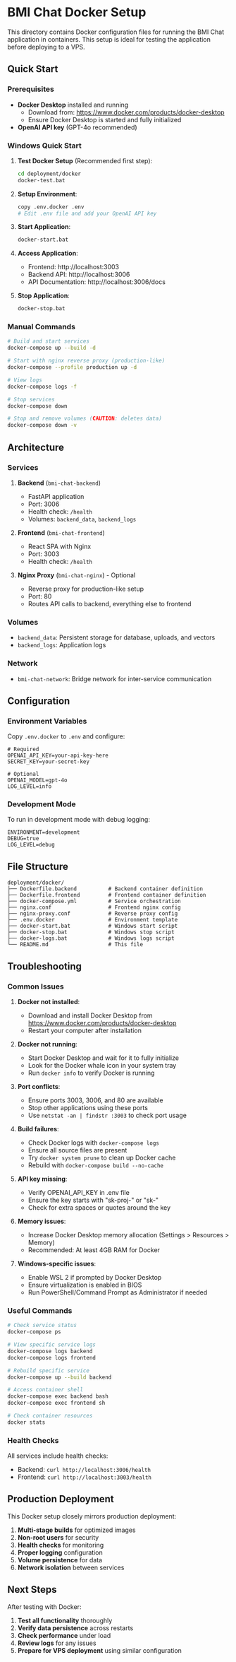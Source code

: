 # BMI Chat Docker Setup

This directory contains Docker configuration files for running the BMI Chat application in containers. This setup is ideal for testing the application before deploying to a VPS.

## Quick Start

### Prerequisites

- **Docker Desktop** installed and running
  - Download from: https://www.docker.com/products/docker-desktop
  - Ensure Docker Desktop is started and fully initialized
- **OpenAI API key** (GPT-4o recommended)

### Windows Quick Start

1. **Test Docker Setup** (Recommended first step):
   ```bash
   cd deployment/docker
   docker-test.bat
   ```

2. **Setup Environment**:
   ```bash
   copy .env.docker .env
   # Edit .env file and add your OpenAI API key
   ```

3. **Start Application**:
   ```bash
   docker-start.bat
   ```

4. **Access Application**:
   - Frontend: http://localhost:3003
   - Backend API: http://localhost:3006
   - API Documentation: http://localhost:3006/docs

5. **Stop Application**:
   ```bash
   docker-stop.bat
   ```

### Manual Commands

```bash
# Build and start services
docker-compose up --build -d

# Start with nginx reverse proxy (production-like)
docker-compose --profile production up -d

# View logs
docker-compose logs -f

# Stop services
docker-compose down

# Stop and remove volumes (CAUTION: deletes data)
docker-compose down -v
```

## Architecture

### Services

1. **Backend** (`bmi-chat-backend`)
   - FastAPI application
   - Port: 3006
   - Health check: `/health`
   - Volumes: `backend_data`, `backend_logs`

2. **Frontend** (`bmi-chat-frontend`)
   - React SPA with Nginx
   - Port: 3003
   - Health check: `/health`

3. **Nginx Proxy** (`bmi-chat-nginx`) - Optional
   - Reverse proxy for production-like setup
   - Port: 80
   - Routes API calls to backend, everything else to frontend

### Volumes

- `backend_data`: Persistent storage for database, uploads, and vectors
- `backend_logs`: Application logs

### Network

- `bmi-chat-network`: Bridge network for inter-service communication

## Configuration

### Environment Variables

Copy `.env.docker` to `.env` and configure:

```env
# Required
OPENAI_API_KEY=your-api-key-here
SECRET_KEY=your-secret-key

# Optional
OPENAI_MODEL=gpt-4o
LOG_LEVEL=info
```

### Development Mode

To run in development mode with debug logging:

```env
ENVIRONMENT=development
DEBUG=true
LOG_LEVEL=debug
```

## File Structure

```
deployment/docker/
├── Dockerfile.backend          # Backend container definition
├── Dockerfile.frontend         # Frontend container definition
├── docker-compose.yml          # Service orchestration
├── nginx.conf                  # Frontend nginx config
├── nginx-proxy.conf            # Reverse proxy config
├── .env.docker                 # Environment template
├── docker-start.bat            # Windows start script
├── docker-stop.bat             # Windows stop script
├── docker-logs.bat             # Windows logs script
└── README.md                   # This file
```

## Troubleshooting

### Common Issues

1. **Docker not installed**:
   - Download and install Docker Desktop from https://www.docker.com/products/docker-desktop
   - Restart your computer after installation

2. **Docker not running**:
   - Start Docker Desktop and wait for it to fully initialize
   - Look for the Docker whale icon in your system tray
   - Run `docker info` to verify Docker is running

3. **Port conflicts**:
   - Ensure ports 3003, 3006, and 80 are available
   - Stop other applications using these ports
   - Use `netstat -an | findstr :3003` to check port usage

4. **Build failures**:
   - Check Docker logs with `docker-compose logs`
   - Ensure all source files are present
   - Try `docker system prune` to clean up Docker cache
   - Rebuild with `docker-compose build --no-cache`

5. **API key missing**:
   - Verify OPENAI_API_KEY in .env file
   - Ensure the key starts with "sk-proj-" or "sk-"
   - Check for extra spaces or quotes around the key

6. **Memory issues**:
   - Increase Docker Desktop memory allocation (Settings > Resources > Memory)
   - Recommended: At least 4GB RAM for Docker

7. **Windows-specific issues**:
   - Enable WSL 2 if prompted by Docker Desktop
   - Ensure virtualization is enabled in BIOS
   - Run PowerShell/Command Prompt as Administrator if needed

### Useful Commands

```bash
# Check service status
docker-compose ps

# View specific service logs
docker-compose logs backend
docker-compose logs frontend

# Rebuild specific service
docker-compose up --build backend

# Access container shell
docker-compose exec backend bash
docker-compose exec frontend sh

# Check container resources
docker stats
```

### Health Checks

All services include health checks:
- Backend: `curl http://localhost:3006/health`
- Frontend: `curl http://localhost:3003/health`

## Production Deployment

This Docker setup closely mirrors production deployment:

1. **Multi-stage builds** for optimized images
2. **Non-root users** for security
3. **Health checks** for monitoring
4. **Proper logging** configuration
5. **Volume persistence** for data
6. **Network isolation** between services

## Next Steps

After testing with Docker:

1. **Test all functionality** thoroughly
2. **Verify data persistence** across restarts
3. **Check performance** under load
4. **Review logs** for any issues
5. **Prepare for VPS deployment** using similar configuration
